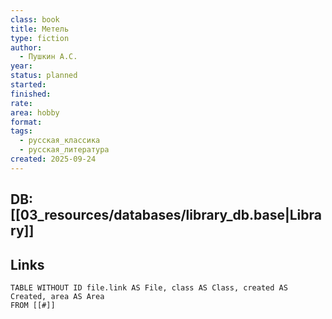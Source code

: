 ```yaml
---
class: book
title: Метель
type: fiction
author:
  - Пушкин А.С.
year:
status: planned
started:
finished:
rate:
area: hobby
format:
tags:
  - русская_классика
  - русская_литература
created: 2025-09-24
---
```

## DB: [[03_resources/databases/library_db.base|Library]]

## Links

```dataview
TABLE WITHOUT ID file.link AS File, class AS Class, created AS Created, area AS Area
FROM [[#]]
````